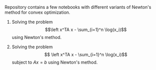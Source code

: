 Repository contains a few notebooks with different variants of Newton's method for convex optimization.

1. Solving the problem
$$\left x^TA x - \sum_{i=1}^n \log(x_i)$$
using Newton's method.

2.  Solving the problem
  $$ \left x^TA x - \sum_{i=1}^n \log(x_i)$$
subject to $Ax = b$
using Newton's method. 
